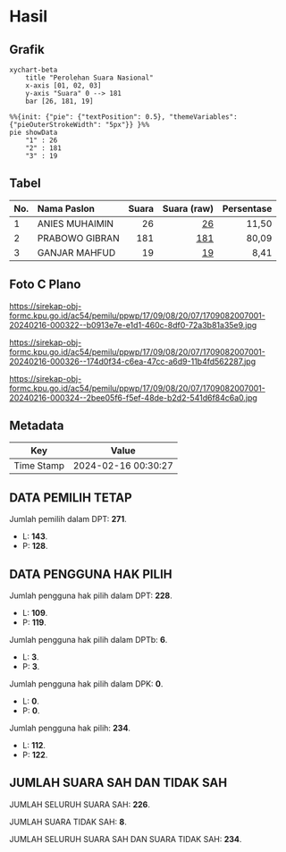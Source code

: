 # Hasil

## Grafik

```mermaid
xychart-beta
    title "Perolehan Suara Nasional"
    x-axis [01, 02, 03]
    y-axis "Suara" 0 --> 181
    bar [26, 181, 19]
```

```mermaid
%%{init: {"pie": {"textPosition": 0.5}, "themeVariables": {"pieOuterStrokeWidth": "5px"}} }%%
pie showData
    "1" : 26
    "2" : 181
    "3" : 19
```

## Tabel

| No. | Nama Paslon    | Suara | Suara (raw) | Persentase |
|:--- |:-------------- | -----:| -----------:| ----------:|
| 1   | ANIES MUHAIMIN | 26    | [26][p-1]   | 11,50      |
| 2   | PRABOWO GIBRAN | 181   | [181][p-2]  | 80,09      |
| 3   | GANJAR MAHFUD  | 19    | [19][p-3]   | 8,41       |


[p-1]: https://github.com/gigit-pemilu/pemilu-2024/blob/main/pilpres/hitung-suara/sub/17-bengkulu/sub/09-bengkulu-tengah/sub/08-merigi-sakti/sub/2007-curup/sub/001-tps/sub/paslon-1.txt
[p-2]: https://github.com/gigit-pemilu/pemilu-2024/blob/main/pilpres/hitung-suara/sub/17-bengkulu/sub/09-bengkulu-tengah/sub/08-merigi-sakti/sub/2007-curup/sub/001-tps/sub/paslon-2.txt
[p-3]: https://github.com/gigit-pemilu/pemilu-2024/blob/main/pilpres/hitung-suara/sub/17-bengkulu/sub/09-bengkulu-tengah/sub/08-merigi-sakti/sub/2007-curup/sub/001-tps/sub/paslon-3.txt

## Foto C Plano

https://sirekap-obj-formc.kpu.go.id/ac54/pemilu/ppwp/17/09/08/20/07/1709082007001-20240216-000322--b0913e7e-e1d1-460c-8df0-72a3b81a35e9.jpg

https://sirekap-obj-formc.kpu.go.id/ac54/pemilu/ppwp/17/09/08/20/07/1709082007001-20240216-000326--174d0f34-c6ea-47cc-a6d9-11b4fd562287.jpg

https://sirekap-obj-formc.kpu.go.id/ac54/pemilu/ppwp/17/09/08/20/07/1709082007001-20240216-000324--2bee05f6-f5ef-48de-b2d2-541d6f84c6a0.jpg


## Metadata

| Key        | Value               |
| ---------- | ------------------- |
| Time Stamp | 2024-02-16 00:30:27 |


## DATA PEMILIH TETAP

Jumlah pemilih dalam DPT: **271**.
 * L: **143**.
 * P: **128**.

## DATA PENGGUNA HAK PILIH

Jumlah pengguna hak pilih dalam DPT: **228**.
 * L: **109**.
 * P: **119**.

Jumlah pengguna hak pilih dalam DPTb: **6**.
 * L: **3**.
 * P: **3**.

Jumlah pengguna hak pilih dalam DPK: **0**.
 * L: **0**.
 * P: **0**.

Jumlah pengguna hak pilih: **234**.
 * L: **112**.
 * P: **122**.

## JUMLAH SUARA SAH DAN TIDAK SAH

JUMLAH SELURUH SUARA SAH: **226**.

JUMLAH SUARA TIDAK SAH: **8**.

JUMLAH SELURUH SUARA SAH DAN SUARA TIDAK SAH: **234**.


